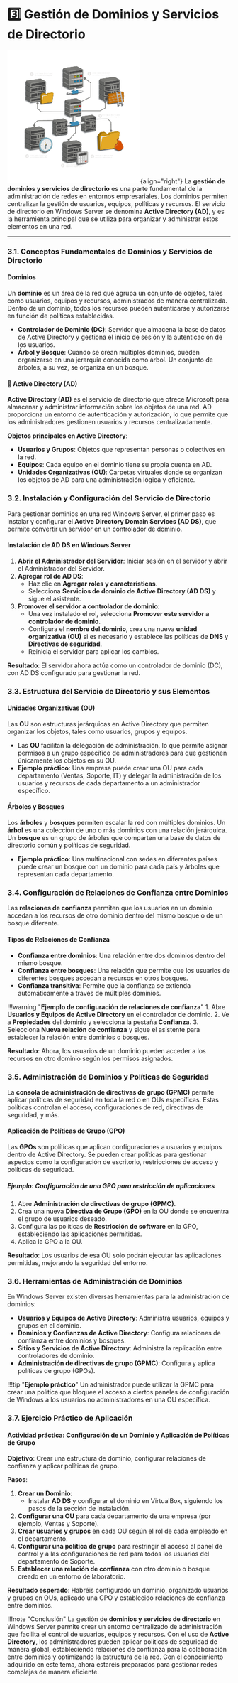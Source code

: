 # 3️⃣ Gestión de Dominios y Servicios de Directorio

![Sistemas](assets/3-intro.png){align="right"}
La **gestión de dominios y servicios de directorio** es una parte fundamental de la administración de redes en entornos empresariales. Los dominios permiten centralizar la gestión de usuarios, equipos, políticas y recursos. El servicio de directorio en Windows Server se denomina **Active Directory (AD)**, y es la herramienta principal que se utiliza para organizar y administrar estos elementos en una red.

---

### **3.1. Conceptos Fundamentales de Dominios y Servicios de Directorio**

#### **Dominios**
Un **dominio** es un área de la red que agrupa un conjunto de objetos, tales como usuarios, equipos y recursos, administrados de manera centralizada. Dentro de un dominio, todos los recursos pueden autenticarse y autorizarse en función de políticas establecidas.

- **Controlador de Dominio (DC)**: Servidor que almacena la base de datos de Active Directory y gestiona el inicio de sesión y la autenticación de los usuarios.
- **Árbol y Bosque**: Cuando se crean múltiples dominios, pueden organizarse en una jerarquía conocida como árbol. Un conjunto de árboles, a su vez, se organiza en un bosque.

#### **📂 Active Directory (AD)**
**Active Directory (AD)** es el servicio de directorio que ofrece Microsoft para almacenar y administrar información sobre los objetos de una red. AD proporciona un entorno de autenticación y autorización, lo que permite que los administradores gestionen usuarios y recursos centralizadamente.

**Objetos principales en Active Directory**:
- **Usuarios y Grupos**: Objetos que representan personas o colectivos en la red.
- **Equipos**: Cada equipo en el dominio tiene su propia cuenta en AD.
- **Unidades Organizativas (OU)**: Carpetas virtuales donde se organizan los objetos de AD para una administración lógica y eficiente.

### **3.2. Instalación y Configuración del Servicio de Directorio**

Para gestionar dominios en una red Windows Server, el primer paso es instalar y configurar el **Active Directory Domain Services (AD DS)**, que permite convertir un servidor en un controlador de dominio.

#### **Instalación de AD DS en Windows Server**
1. **Abrir el Administrador del Servidor**: Iniciar sesión en el servidor y abrir el Administrador del Servidor.
2. **Agregar rol de AD DS**:
   - Haz clic en **Agregar roles y características**.
   - Selecciona **Servicios de dominio de Active Directory (AD DS)** y sigue el asistente.
3. **Promover el servidor a controlador de dominio**:
   - Una vez instalado el rol, selecciona **Promover este servidor a controlador de dominio**.
   - Configura el **nombre del dominio**, crea una nueva **unidad organizativa (OU)** si es necesario y establece las políticas de **DNS** y **Directivas de seguridad**.
   - Reinicia el servidor para aplicar los cambios.

**Resultado**: El servidor ahora actúa como un controlador de dominio (DC), con AD DS configurado para gestionar la red.

### **3.3. Estructura del Servicio de Directorio y sus Elementos**

#### **Unidades Organizativas (OU)**
Las **OU** son estructuras jerárquicas en Active Directory que permiten organizar los objetos, tales como usuarios, grupos y equipos. 

- Las **OU** facilitan la delegación de administración, lo que permite asignar permisos a un grupo específico de administradores para que gestionen únicamente los objetos en su OU.
- **Ejemplo práctico**: Una empresa puede crear una OU para cada departamento (Ventas, Soporte, IT) y delegar la administración de los usuarios y recursos de cada departamento a un administrador específico.

#### **Árboles y Bosques**
Los **árboles** y **bosques** permiten escalar la red con múltiples dominios. Un **árbol** es una colección de uno o más dominios con una relación jerárquica. Un **bosque** es un grupo de árboles que comparten una base de datos de directorio común y políticas de seguridad.

- **Ejemplo práctico**: Una multinacional con sedes en diferentes países puede crear un bosque con un dominio para cada país y árboles que representan cada departamento.



### **3.4. Configuración de Relaciones de Confianza entre Dominios**

Las **relaciones de confianza** permiten que los usuarios en un dominio accedan a los recursos de otro dominio dentro del mismo bosque o de un bosque diferente.

#### **Tipos de Relaciones de Confianza**
- **Confianza entre dominios**: Una relación entre dos dominios dentro del mismo bosque.
- **Confianza entre bosques**: Una relación que permite que los usuarios de diferentes bosques accedan a recursos en otros bosques.
- **Confianza transitiva**: Permite que la confianza se extienda automáticamente a través de múltiples dominios.

!!!warning "**Ejemplo de configuración de relaciones de confianza**"
    1. Abre **Usuarios y Equipos de Active Directory** en el controlador de dominio.
    2. Ve a **Propiedades** del dominio y selecciona la pestaña **Confianza**.
    3. Selecciona **Nueva relación de confianza** y sigue el asistente para establecer la relación entre dominios o bosques.

**Resultado**: Ahora, los usuarios de un dominio pueden acceder a los recursos en otro dominio según los permisos asignados.



### **3.5. Administración de Dominios y Políticas de Seguridad**

La **consola de administración de directivas de grupo (GPMC)** permite aplicar políticas de seguridad en toda la red o en OUs específicas. Estas políticas controlan el acceso, configuraciones de red, directivas de seguridad, y más.

#### **Aplicación de Políticas de Grupo (GPO)**
Las **GPOs** son políticas que aplican configuraciones a usuarios y equipos dentro de Active Directory. Se pueden crear políticas para gestionar aspectos como la configuración de escritorio, restricciones de acceso y políticas de seguridad.

##### **Ejemplo: Configuración de una GPO para restricción de aplicaciones**
1. Abre **Administración de directivas de grupo (GPMC)**.
2. Crea una nueva **Directiva de Grupo (GPO)** en la OU donde se encuentra el grupo de usuarios deseado.
3. Configura las políticas de **Restricción de software** en la GPO, estableciendo las aplicaciones permitidas.
4. Aplica la GPO a la OU.

**Resultado**: Los usuarios de esa OU solo podrán ejecutar las aplicaciones permitidas, mejorando la seguridad del entorno.



### **3.6. Herramientas de Administración de Dominios**

En Windows Server existen diversas herramientas para la administración de dominios:

- **Usuarios y Equipos de Active Directory**: Administra usuarios, equipos y grupos en el dominio.
- **Dominios y Confianzas de Active Directory**: Configura relaciones de confianza entre dominios y bosques.
- **Sitios y Servicios de Active Directory**: Administra la replicación entre controladores de dominio.
- **Administración de directivas de grupo (GPMC)**: Configura y aplica políticas de grupo (GPOs).

!!!tip "**Ejemplo práctico**"
    Un administrador puede utilizar la GPMC para crear una política que bloquee el acceso a ciertos paneles de configuración de Windows a los usuarios no administradores en una OU específica.


### **3.7. Ejercicio Práctico de Aplicación**

#### **Actividad práctica: Configuración de un Dominio y Aplicación de Políticas de Grupo**

**Objetivo**: Crear una estructura de dominio, configurar relaciones de confianza y aplicar políticas de grupo.

**Pasos**:
1. **Crear un Dominio**:
   - Instalar **AD DS** y configurar el dominio en VirtualBox, siguiendo los pasos de la sección de instalación.
2. **Configurar una OU** para cada departamento de una empresa (por ejemplo, Ventas y Soporte).
3. **Crear usuarios y grupos** en cada OU según el rol de cada empleado en el departamento.
4. **Configurar una política de grupo** para restringir el acceso al panel de control y a las configuraciones de red para todos los usuarios del departamento de Soporte.
5. **Establecer una relación de confianza** con otro dominio o bosque creado en un entorno de laboratorio.

**Resultado esperado**: Habréis configurado un dominio, organizado usuarios y grupos en OUs, aplicado una GPO y establecido relaciones de confianza entre dominios. 

!!!note "Conclusión"
    La gestión de **dominios y servicios de directorio** en Windows Server permite crear un entorno centralizado de administración que facilita el control de usuarios, equipos y recursos. Con el uso de **Active Directory**, los administradores pueden aplicar políticas de seguridad de manera global, estableciendo relaciones de confianza para la colaboración entre dominios y optimizando la estructura de la red. Con el conocimiento adquirido en este tema, ahora estaréis preparados para gestionar redes complejas de manera eficiente.